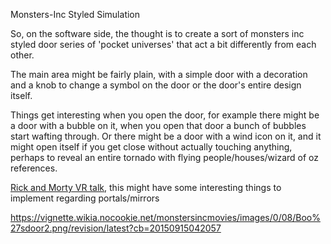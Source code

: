 Monsters-Inc Styled Simulation

So, on the software side, the thought is to create a sort of monsters inc styled door series of 'pocket universes' that act a bit differently from each other.

The main area might be fairly plain, with a simple door with a decoration and a knob to change a symbol on the door or the door's entire design itself.

Things get interesting when you open the door, for example there might be a door with a bubble on it, when you open that door a bunch of bubbles start wafting through. Or there might be a door with a wind icon on it, and it might open itself if you get close without actually touching anything, perhaps to reveal an entire tornado with flying people/houses/wizard of oz references.

[Rick and Morty VR talk](https://www.youtube.com/watch?v=7aqIbeQQL8c), this might have some interesting things to implement regarding portals/mirrors

https://vignette.wikia.nocookie.net/monstersincmovies/images/0/08/Boo%27sdoor2.png/revision/latest?cb=20150915042057
